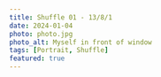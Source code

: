 ```yaml
---
title: Shuffle 01 - 13/8/1
date: 2024-01-04
photo: photo.jpg
photo_alt: Myself in front of window
tags: [Portrait, Shuffle]
featured: true
---
```

